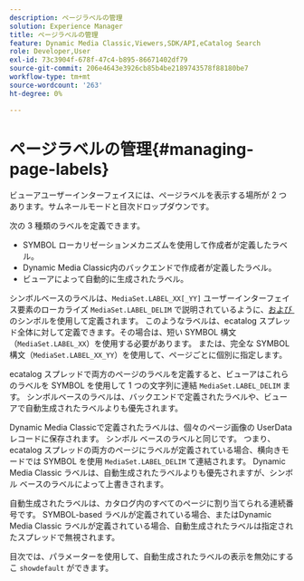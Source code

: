 ```yaml
---
description: ページラベルの管理
solution: Experience Manager
title: ページラベルの管理
feature: Dynamic Media Classic,Viewers,SDK/API,eCatalog Search
role: Developer,User
exl-id: 73c3904f-678f-47c4-b895-86671402df79
source-git-commit: 206e4643e3926cb85b4be2189743578f88180be7
workflow-type: tm+mt
source-wordcount: '263'
ht-degree: 0%

---
```


# ページラベルの管理{#managing-page-labels}

ビューアユーザーインターフェイスには、ページラベルを表示する場所が 2 つあります。サムネールモードと目次ドロップダウンです。

次の 3 種類のラベルを定義できます。

* SYMBOL ローカリゼーションメカニズムを使用して作成者が定義したラベル。
* Dynamic Media Classic内のバックエンドで作成者が定義したラベル。
* ビューアによって自動的に生成されたラベル。

シンボルベースのラベルは、`MediaSet.LABEL_XX[_YY]` ユーザーインターフェイス要素のローカライズ `MediaSet.LABEL_DELIM` で説明されているように、[&#x200B; および &#x200B;](../../c-html5-s7-aem-asset-viewers/c-html5-20-ecatalog-viewer-about/c-html5-20-ecatalog-viewer-localization.md#concept-cbfc39344c494eb7b9f6a272cff0cc74) のシンボルを使用して定義されます。 このようなラベルは、ecatalog スプレッド全体に対して定義できます。その場合は、短い SYMBOL 構文（`MediaSet.LABEL_XX`）を使用する必要があります。 または、完全な SYMBOL 構文（`MediaSet.LABEL_XX_YY`）を使用して、ページごとに個別に指定します。

ecatalog スプレッドで両方のページのラベルを定義すると、ビューアはこれらのラベルを SYMBOL を使用して 1 つの文字列に連結 `MediaSet.LABEL_DELIM` ます。 シンボルベースのラベルは、バックエンドで定義されたラベルや、ビューアで自動生成されたラベルよりも優先されます。

Dynamic Media Classicで定義されたラベルは、個々のページ画像の UserData レコードに保存されます。 シンボル ベースのラベルと同じです。 つまり、ecatalog スプレッドの両方のページにラベルが定義されている場合、横向きモードでは SYMBOL を使用 `MediaSet.LABEL_DELIM` て連結されます。 Dynamic Media Classic ラベルは、自動生成されたラベルよりも優先されますが、シンボル ベースのラベルによって上書きされます。

自動生成されたラベルは、カタログ内のすべてのページに割り当てられる連続番号です。 SYMBOL-based ラベルが定義されている場合、またはDynamic Media Classic ラベルが定義されている場合、自動生成されたラベルは指定されたスプレッドで無視されます。

目次では、パラメーターを使用して、自動生成されたラベルの表示を無効にするこ `showdefault` ができます。
